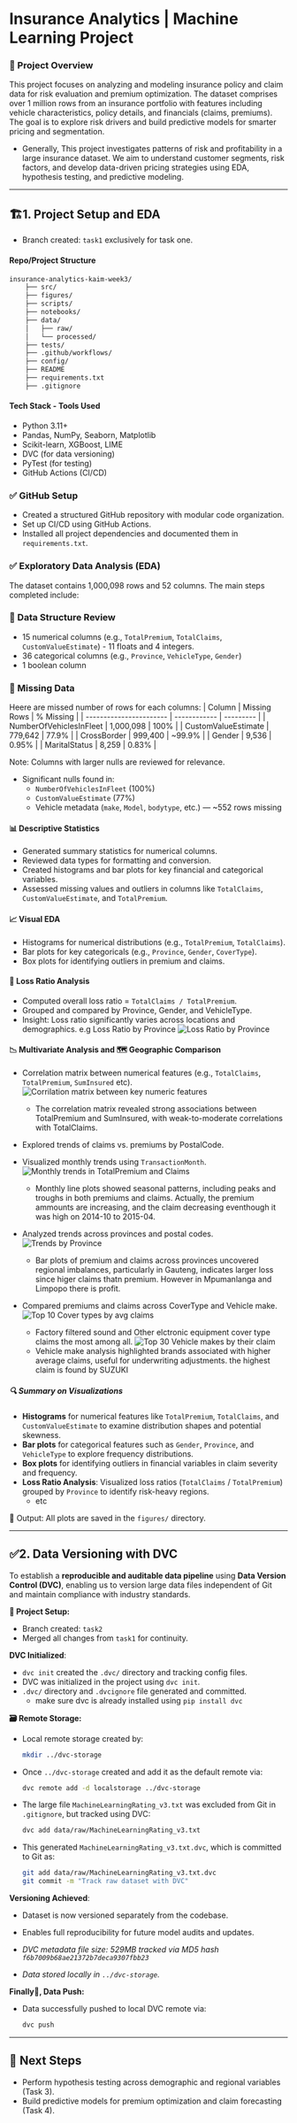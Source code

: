 


# Insurance Analytics | Machine Learning Project

### 📘 Project Overview

This project focuses on analyzing and modeling insurance policy and claim data for risk evaluation and premium optimization. The dataset comprises over 1 million rows from an insurance portfolio with features including vehicle characteristics, policy details, and financials (claims, premiums). The goal is to explore risk drivers and build predictive models for smarter pricing and segmentation.
- Generally, This project investigates patterns of risk and profitability in a large insurance dataset. We aim to understand customer segments, risk factors, and develop data-driven pricing strategies using EDA, hypothesis testing, and predictive modeling.
---
## 🏗️1. Project Setup and EDA
* Branch created: `task1` exclusively for task one.
#### Repo/Project Structure
```bash
insurance-analytics-kaim-week3/
    ├── src/
    ├── figures/
    ├── scripts/
    ├── notebooks/
    ├── data/
    │   ├── raw/
    │   └── processed/
    ├── tests/
    ├── .github/workflows/
    ├── config/
    ├── README
    ├── requirements.txt
    ├── .gitignore
```
#### Tech Stack - Tools Used
- Python 3.11+
- Pandas, NumPy, Seaborn, Matplotlib
- Scikit-learn, XGBoost, LIME
- DVC (for data versioning)
- PyTest (for testing)
- GitHub Actions (CI/CD)

### ✅ GitHub Setup
- Created a structured GitHub repository with modular code organization.
- Set up CI/CD using GitHub Actions.
- Installed all project dependencies and documented them in `requirements.txt`.

### ✅ Exploratory Data Analysis (EDA)

The dataset contains 1,000,098 rows and 52 columns. The main steps completed include:

### 🔹 Data Structure Review
- 15 numerical columns (e.g., `TotalPremium`, `TotalClaims`, `CustomValueEstimate`) - 11 floats and 4 integers.
- 36 categorical columns (e.g., `Province`, `VehicleType`, `Gender`)
- 1 boolean column

### 🔹 Missing Data
Heere are missed number of rows for each columns:
| Column                  | Missing Rows | % Missing |
| ----------------------- | ------------ | --------- |
| NumberOfVehiclesInFleet | 1,000,098    | 100%      |
| CustomValueEstimate     | 779,642      | 77.9%     |
| CrossBorder             | 999,400      | \~99.9%   |
| Gender                  | 9,536        | 0.95%     |
| MaritalStatus           | 8,259        | 0.83%     |

  Note: Columns with larger nulls are reviewed for relevance.
- Significant nulls found in:
  - `NumberOfVehiclesInFleet` (100%)
  - `CustomValueEstimate` (77%)
  - Vehicle metadata (`make`, `Model`, `bodytype`, etc.) — ~552 rows missing

#### 📊 Descriptive Statistics
- Generated summary statistics for numerical columns.
- Reviewed data types for formatting and conversion.
- Created histograms and bar plots for key financial and categorical variables.
- Assessed missing values and outliers in columns like `TotalClaims`, `CustomValueEstimate`, and `TotalPremium`.

#### 📈 Visual EDA
- Histograms for numerical distributions (e.g., `TotalPremium`, `TotalClaims`).
- Bar plots for key categoricals (e.g., `Province`, `Gender`, `CoverType`).
- Box plots for identifying outliers in premium and claims.

#### 🔁 Loss Ratio Analysis
- Computed overall loss ratio = `TotalClaims / TotalPremium`.
- Grouped and compared by Province, Gender, and VehicleType.
- Insight: Loss ratio significantly varies across locations and demographics. e.g Loss Ratio by Province
![Loss Ratio by Province](figures/loss_ratio_Province.png)

#### 📉 Multivariate Analysis and 🗺️ Geographic Comparison
- Correlation matrix between numerical features (e.g., `TotalClaims`, `TotalPremium`, `SumInsured` etc).
![Corrilation matrix between key numeric features](figures/correlation_matrix.png)
  - The correlation matrix revealed strong associations between TotalPremium and SumInsured, with weak-to-moderate correlations with TotalClaims.
- Explored trends of claims vs. premiums by PostalCode.
- Visualized monthly trends using `TransactionMonth`.
![Monthly trends in TotalPremium and Claims](figures/monthly_trends_in_premium_and_claims.png)
  - Monthly line plots showed seasonal patterns, including peaks and troughs in both premiums and claims. Actually, the premium ammounts are increasing, and the claim decreasing eventhough it was high on 2014-10 to 2015-04.

- Analyzed trends across provinces and postal codes.
![Trends by Province](figures/total_premium_and_claims_by_province.png)
  - Bar plots of premium and claims across provinces uncovered regional imbalances, particularly in Gauteng, indicates larger loss since higer claims thatn premium. However in Mpumanlanga and Limpopo there is profit.
- Compared premiums and claims across CoverType and Vehicle make.
![Top 10 Cover types by avg claims](figures/top_10_cover_types_by_average_claim.png)
  - Factory filtered sound and Other elctronic equipment cover type claims the most among all.
![Top 30 Vehicle makes by their claim](figures/top_30_vehicle_makes_by_average_claim.png)
   - Vehicle make analysis highlighted brands associated with higher average claims, useful for underwriting adjustments. the highest claim is found by SUZUKI

##### 🔍 Summary on Visualizations
- **Histograms** for numerical features like `TotalPremium`, `TotalClaims`, and `CustomValueEstimate` to examine distribution shapes and potential skewness.
- **Bar plots** for categorical features such as `Gender`, `Province`, and `VehicleType` to explore frequency distributions.
- **Box plots** for identifying outliers in financial variables in claim severity and frequency.
- **Loss Ratio Analysis**: Visualized loss ratios (`TotalClaims` / `TotalPremium`) grouped by `Province` to identify risk-heavy regions.
  - etc

📂 Output: All plots are saved in the `figures/` directory.

---
## ✅2. Data Versioning with DVC
To establish a **reproducible and auditable data pipeline** using **Data Version Control (DVC)**, enabling us to version large data files independent of Git and maintain compliance with industry standards.

**📁 Project Setup:**

* Branch created: `task2`
* Merged all changes from `task1` for continuity.


 **DVC Initialized**:
* `dvc init` created the `.dvc/` directory and tracking config files.
* DVC was initialized in the project using `dvc init`.
* `.dvc/` directory and `.dvcignore` file generated and committed.
  * make sure dvc is already installed using `pip install dvc`

**🗃️ Remote Storage:**

* Local remote storage created by:

  ```bash
  mkdir ../dvc-storage
  ```
* Once `../dvc-storage` created and add it as the default remote via:

  ```bash
  dvc remote add -d localstorage ../dvc-storage
  ```

* The large file `MachineLearningRating_v3.txt` was excluded from Git in `.gitignore`, but tracked using DVC:

  ```bash
  dvc add data/raw/MachineLearningRating_v3.txt
  ```

* This generated `MachineLearningRating_v3.txt.dvc`, which is committed to Git as:
  ```bash
  git add data/raw/MachineLearningRating_v3.txt.dvc
  git commit -m "Track raw dataset with DVC"
  ```
**Versioning Achieved**:

  * Dataset is now versioned separately from the codebase.
  * Enables full reproducibility for future model audits and updates.

  * *DVC metadata file size: 529MB tracked via MD5 hash `f6b7009b68ae21372b7deca9307fbb23`*

  * *Data stored locally in `../dvc-storage`.*

**Finally🚀, Data Push:**

* Data successfully pushed to local DVC remote via:

  ```bash
  dvc push
  ```
---
## 📌 Next Steps
- Perform hypothesis testing across demographic and regional variables (Task 3).
- Build predictive models for premium optimization and claim forecasting (Task 4).

